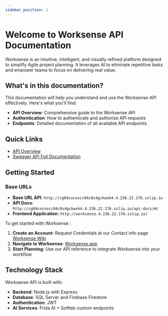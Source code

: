 ```yaml
---
sidebar_position: 1
---
```


# Welcome to Worksense API Documentation

Worksense is an intuitive, intelligent, and visually refined platform designed to simplify Agile project planning. It leverages AI to eliminate repetitive tasks and empower teams to focus on delivering real value.

## What's in this documentation?

This documentation will help you understand and use the Worksense API effectively. Here's what you'll find:

- **API Overview**: Comprehensive guide to the Worksense API
- **Authentication**: How to authenticate and authorize API requests
- **Endpoints**: Detailed documentation of all available API endpoints

## Quick Links

- [API Overview](/docs/api/overview)
- [Swagger API Full Documentation](http://cg84cocoscc04c8s4gckwok4.4.236.22.176.sslip.io/api-docs/#/)

## Getting Started

### Base URLs

- **Base URL API**: `http://cg84cocoscc04c8s4gckwok4.4.236.22.176.sslip.io`
- **API Docs**: `http://cg84cocoscc04c8s4gckwok4.4.236.22.176.sslip.io/api-docs/#/`
- **Frontend Application**: `http://worksense.4.236.22.176.sslip.io/`

To get started with Worksense :

1. **Create an Account**: Request Credentials at our Contact info page [Worksense Wiki](https://sharp-tangerine-946.notion.site/19acb9f9e1968081a87ac03a05c4111d?v=19acb9f9e19680cc9579000cded570a9)
2. **Navigate to Worksense**: [Worksense.app](http://worksense.4.236.22.176.sslip.io/)
3. **Start Planning**: Use our API reference to integrate Worksense into your workflow

## Technology Stack

Worksense API is built with:

- **Backend**: Node.js with Express
- **Database**: SQL Server and Firebase Firestore
- **Authentication**: JWT
- **AI Services**: Frida AI + Softtek custom endpoints
